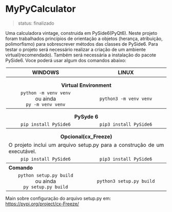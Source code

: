 # MyPyCalculator

> status: finalizado

Uma calculadora vintage, construida em PySide6(PyQt6). Neste projeto foram trabalhados princípios de orientação a 
objetos (herança, atribuição, polimorfismo) para sobrescrever métodos das classes de PySide6. Para testar o projeto será 
necessário realizar a criação de um ambiente virtual(recomendado). Também será necessária a instalação do pacote PySide6.
Voce poderá usar algum dos comandos abaixo:

<table style="width: 500px; text-align: center; table-layout: auto; margin: 0 auto;">
<thead>
<tr>
<th>WINDOWS</th>
<th>LINUX</th>
</tr>
</thead>
    <tbody>
        <tr>
            <th colspan=2 style="padding-top: 15px;">Virtual Environment</th>
        </tr>
        <tr>
            <td><code>python -m venv venv</code> <br>ou ainda <br><code>py -m venv venv</code></td>
            <td><code>python3 -m venv venv</code></td>
        </tr>
        <tr>
            <th colspan="2" style="padding-top: 15px;">PySyde 6</th>
        </tr>
        <tr>
            <td><code>pip install PySide6</code></td>
            <td><code>pip3 install PySide6</code></td>
        </tr>
        <tr>
            <th colspan="2" style="padding-top: 15px;">Opcional(cx_Freeze)</th>
        </tr>
        <tr>
            <td colspan="2" style="text-align: justify">O projeto inclui um arquivo setup.py para a construção de um executável.</td>
        </tr>
        <tr>
            <td><code>pip install PySide6</code></td>
            <td><code>pip3 install PySide6</code></td>
        </tr>
        <tr>
            <th colspan="2" style="text-align: justify">Comando</th>
        </tr>
        <tr>
            <td><code>python setup.py build</code> <br>ou ainda <br><code>py setup.py build</code></td>
            <td><code>python3 setup.py build</code></td>
        </tr>
    </tbody>
</table>

Main sobre configuração do arquivo setup.py em:
https://pypi.org/project/cx-Freeze/
